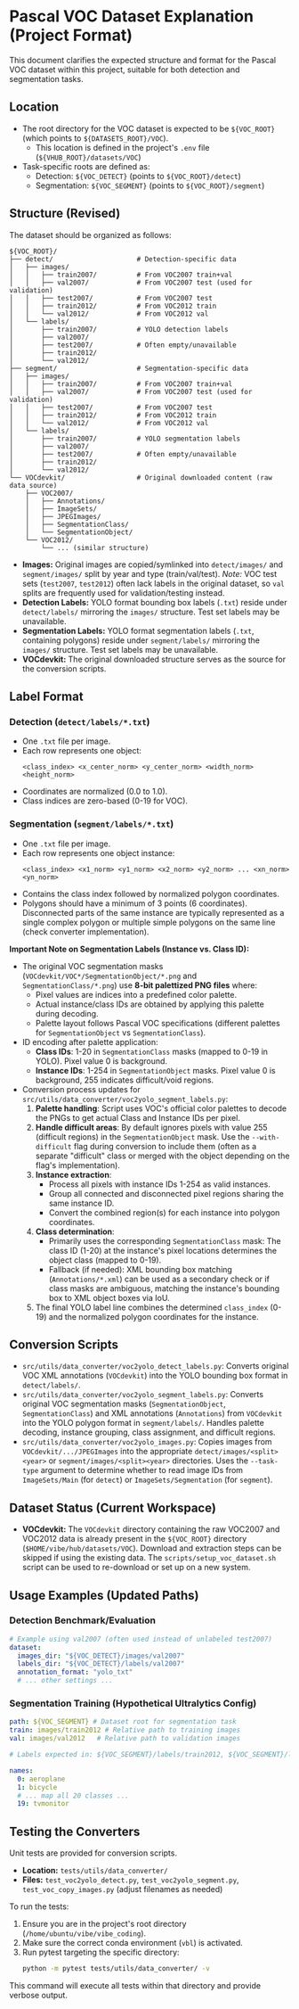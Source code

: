 # Pascal VOC Dataset Explanation (Project Format)

This document clarifies the expected structure and format for the Pascal VOC dataset within this project, suitable for both detection and segmentation tasks.

## Location

- The root directory for the VOC dataset is expected to be `${VOC_ROOT}` (which points to `${DATASETS_ROOT}/VOC`).
  - This location is defined in the project's `.env` file (`${VHUB_ROOT}/datasets/VOC`)
- Task-specific roots are defined as:
  - Detection: `${VOC_DETECT}` (points to `${VOC_ROOT}/detect`)
  - Segmentation: `${VOC_SEGMENT}` (points to `${VOC_ROOT}/segment`)

## Structure (Revised)

The dataset should be organized as follows:

```
${VOC_ROOT}/
├── detect/                     # Detection-specific data
│   ├── images/
│   │   ├── train2007/          # From VOC2007 train+val
│   │   ├── val2007/            # From VOC2007 test (used for validation)
│   │   ├── test2007/           # From VOC2007 test
│   │   ├── train2012/          # From VOC2012 train
│   │   └── val2012/            # From VOC2012 val
│   └── labels/
│       ├── train2007/          # YOLO detection labels
│       ├── val2007/
│       ├── test2007/           # Often empty/unavailable
│       ├── train2012/
│       └── val2012/
├── segment/                    # Segmentation-specific data
│   ├── images/
│   │   ├── train2007/          # From VOC2007 train+val
│   │   ├── val2007/            # From VOC2007 test (used for validation)
│   │   ├── test2007/           # From VOC2007 test
│   │   ├── train2012/          # From VOC2012 train
│   │   └── val2012/            # From VOC2012 val
│   └── labels/
│       ├── train2007/          # YOLO segmentation labels
│       ├── val2007/
│       ├── test2007/           # Often empty/unavailable
│       ├── train2012/
│       └── val2012/
└── VOCdevkit/                  # Original downloaded content (raw data source)
    ├── VOC2007/
    │   ├── Annotations/
    │   ├── ImageSets/
    │   ├── JPEGImages/
    │   ├── SegmentationClass/
    │   └── SegmentationObject/
    └── VOC2012/
        └── ... (similar structure)
```

- **Images:** Original images are copied/symlinked into `detect/images/` and `segment/images/` split by year and type (train/val/test). *Note:* VOC test sets (`test2007`, `test2012`) often lack labels in the original dataset, so `val` splits are frequently used for validation/testing instead.
- **Detection Labels:** YOLO format bounding box labels (`.txt`) reside under `detect/labels/` mirroring the `images/` structure. Test set labels may be unavailable.
- **Segmentation Labels:** YOLO format segmentation labels (`.txt`, containing polygons) reside under `segment/labels/` mirroring the `images/` structure. Test set labels may be unavailable.
- **VOCdevkit:** The original downloaded structure serves as the source for the conversion scripts.

## Label Format

### Detection (`detect/labels/*.txt`)
- One `.txt` file per image.
- Each row represents one object:
  ```
  <class_index> <x_center_norm> <y_center_norm> <width_norm> <height_norm>
  ```
- Coordinates are normalized (0.0 to 1.0).
- Class indices are zero-based (0-19 for VOC).

### Segmentation (`segment/labels/*.txt`)
- One `.txt` file per image.
- Each row represents one object instance:
  ```
  <class_index> <x1_norm> <y1_norm> <x2_norm> <y2_norm> ... <xn_norm> <yn_norm>
  ```
- Contains the class index followed by normalized polygon coordinates.
- Polygons should have a minimum of 3 points (6 coordinates). Disconnected parts of the same instance are typically represented as a single complex polygon or multiple simple polygons on the same line (check converter implementation).

**Important Note on Segmentation Labels (Instance vs. Class ID):**

- The original VOC segmentation masks (`VOCdevkit/VOC*/SegmentationObject/*.png` and `SegmentationClass/*.png`) use **8-bit palettized PNG files** where:
  - Pixel values are indices into a predefined color palette.
  - Actual instance/class IDs are obtained by applying this palette during decoding.
  - Palette layout follows Pascal VOC specifications (different palettes for `SegmentationObject` vs `SegmentationClass`).
- ID encoding after palette application:
  - **Class IDs**: 1-20 in `SegmentationClass` masks (mapped to 0-19 in YOLO). Pixel value 0 is background.
  - **Instance IDs**: 1-254 in `SegmentationObject` masks. Pixel value 0 is background, 255 indicates difficult/void regions.
- Conversion process updates for `src/utils/data_converter/voc2yolo_segment_labels.py`:
    1. **Palette handling**: Script uses VOC's official color palettes to decode the PNGs to get actual Class and Instance IDs per pixel.
    2. **Handle difficult areas**: By default ignores pixels with value 255 (difficult regions) in the `SegmentationObject` mask. Use the `--with-difficult` flag during conversion to include them (often as a separate "difficult" class or merged with the object depending on the flag's implementation).
    3. **Instance extraction**:
        - Process all pixels with instance IDs 1-254 as valid instances.
        - Group all connected and disconnected pixel regions sharing the same instance ID.
        - Convert the combined region(s) for each instance into polygon coordinates.
    4. **Class determination**:
        - Primarily uses the corresponding `SegmentationClass` mask: The class ID (1-20) at the instance's pixel locations determines the object class (mapped to 0-19).
        - Fallback (if needed): XML bounding box matching (`Annotations/*.xml`) can be used as a secondary check or if class masks are ambiguous, matching the instance's bounding box to XML object boxes via IoU.
    5. The final YOLO label line combines the determined `class_index` (0-19) and the normalized polygon coordinates for the instance.

## Conversion Scripts

- `src/utils/data_converter/voc2yolo_detect_labels.py`: Converts original VOC XML annotations (`VOCdevkit`) into the YOLO bounding box format in `detect/labels/`.
- `src/utils/data_converter/voc2yolo_segment_labels.py`: Converts original VOC segmentation masks (`SegmentationObject`, `SegmentationClass`) and XML annotations (`Annotations`) from `VOCdevkit` into the YOLO polygon format in `segment/labels/`. Handles palette decoding, instance grouping, class assignment, and difficult regions.
- `src/utils/data_converter/voc2yolo_images.py`: Copies images from `VOCdevkit/.../JPEGImages` into the appropriate `detect/images/<split><year>` or `segment/images/<split><year>` directories. Uses the `--task-type` argument to determine whether to read image IDs from `ImageSets/Main` (for `detect`) or `ImageSets/Segmentation` (for `segment`).

## Dataset Status (Current Workspace)

- **VOCdevkit:** The `VOCdevkit` directory containing the raw VOC2007 and VOC2012 data is already present in the `${VOC_ROOT}` directory (`$HOME/vibe/hub/datasets/VOC`). Download and extraction steps can be skipped if using the existing data. The `scripts/setup_voc_dataset.sh` script can be used to re-download or set up on a new system.

## Usage Examples (Updated Paths)

### Detection Benchmark/Evaluation
```yaml
# Example using val2007 (often used instead of unlabeled test2007)
dataset:
  images_dir: "${VOC_DETECT}/images/val2007"
  labels_dir: "${VOC_DETECT}/labels/val2007"
  annotation_format: "yolo_txt"
  # ... other settings ...
```

### Segmentation Training (Hypothetical Ultralytics Config)
```yaml
path: ${VOC_SEGMENT} # Dataset root for segmentation task
train: images/train2012 # Relative path to training images
val: images/val2012   # Relative path to validation images

# Labels expected in: ${VOC_SEGMENT}/labels/train2012, ${VOC_SEGMENT}/labels/val2012

names:
  0: aeroplane
  1: bicycle
  # ... map all 20 classes ...
  19: tvmonitor
```

## Testing the Converters

Unit tests are provided for conversion scripts.

- **Location:** `tests/utils/data_converter/`
- **Files:** `test_voc2yolo_detect.py`, `test_voc2yolo_segment.py`, `test_voc_copy_images.py` (adjust filenames as needed)

To run the tests:
1. Ensure you are in the project's root directory (`/home/ubuntu/vibe/vibe_coding`).
2. Make sure the correct conda environment (`vbl`) is activated.
3. Run pytest targeting the specific directory:
   ```bash
   python -m pytest tests/utils/data_converter/ -v
   ```
This command will execute all tests within that directory and provide verbose output.